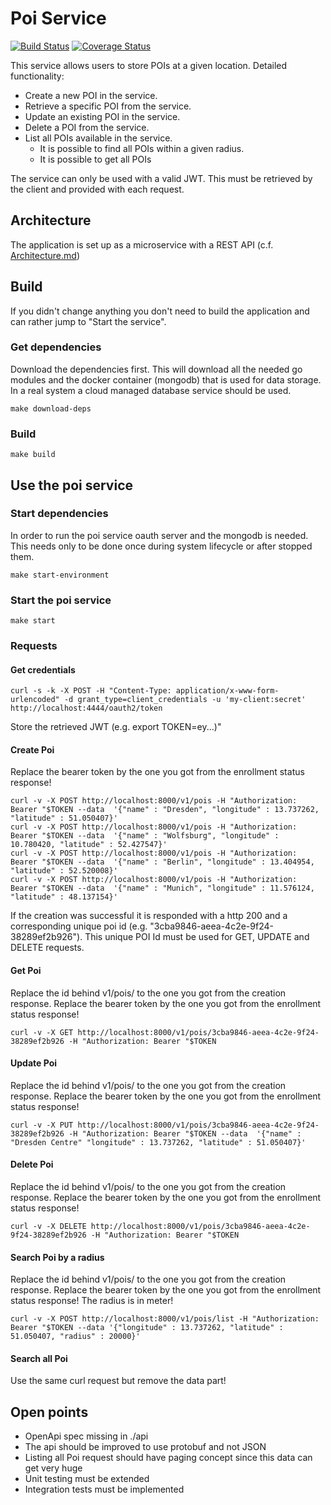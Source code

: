 # Poi Service

[![Build Status](https://github.com/OneOfTheseDays83/poiService/workflows/test%20and%20build/badge.svg)](https://github.com/OneOfTheseDays83/poiService/actions?workflow=test%20and%20build)
[![Coverage Status](https://github.com/OneOfTheseDays83/poiService/badge.svg?branch=master)](https://github.com/OneOfTheseDays83/poiService?branch=master)

This service allows users to store POIs at a given location. Detailed functionality:
* Create a new POI in the service.
* Retrieve a specific POI from the service.
* Update an existing POI in the service.
* Delete a POI from the service.
* List all POIs available in the service.
   * It is possible to find all POIs within a given radius.
   * It is possible to get all POIs

The service can only be used with a valid JWT. This must be retrieved by the client and provided with each request.

## Architecture
The application is set up as a microservice with a REST API (c.f. [Architecture.md](./doc/Architecture.md))

## Build
If you didn't change anything you don't need to build the application and can rather jump to "Start the service".

### Get dependencies
Download the dependencies first. This will download all the needed go modules and
the docker container (mongodb) that is used for data storage. In a real system a cloud managed
database service should be used.
```shell
make download-deps 
```

### Build
```shell
make build
```

## Use the poi service
### Start dependencies
In order to run the poi service oauth server and the mongodb is needed.
This needs only to be done once during system lifecycle or after stopped them.
```shell
make start-environment
```

### Start the poi service
```shell
make start 
```

### Requests
#### Get credentials
```shell
curl -s -k -X POST -H "Content-Type: application/x-www-form-urlencoded" -d grant_type=client_credentials -u 'my-client:secret' http://localhost:4444/oauth2/token
```

Store the retrieved JWT (e.g. export TOKEN=ey...)"

#### Create Poi
Replace the bearer token by the one you got from the enrollment status response!
```shell
curl -v -X POST http://localhost:8000/v1/pois -H "Authorization: Bearer "$TOKEN --data  '{"name" : "Dresden", "longitude" : 13.737262, "latitude" : 51.050407}'
curl -v -X POST http://localhost:8000/v1/pois -H "Authorization: Bearer "$TOKEN --data  '{"name" : "Wolfsburg", "longitude" : 10.780420, "latitude" : 52.427547}'
curl -v -X POST http://localhost:8000/v1/pois -H "Authorization: Bearer "$TOKEN --data  '{"name" : "Berlin", "longitude" : 13.404954, "latitude" : 52.520008}'
curl -v -X POST http://localhost:8000/v1/pois -H "Authorization: Bearer "$TOKEN --data  '{"name" : "Munich", "longitude" : 11.576124, "latitude" : 48.137154}'
```
If the creation was successful it is responded with a http 200 and a corresponding unique poi id (e.g. "3cba9846-aeea-4c2e-9f24-38289ef2b926").
This unique POI Id must be used for GET, UPDATE and DELETE requests.

#### Get Poi
Replace the id behind v1/pois/ to the one you got from the creation response.
Replace the bearer token by the one you got from the enrollment status response!
```shell
curl -v -X GET http://localhost:8000/v1/pois/3cba9846-aeea-4c2e-9f24-38289ef2b926 -H "Authorization: Bearer "$TOKEN
```

#### Update Poi
Replace the id behind v1/pois/ to the one you got from the creation response.
Replace the bearer token by the one you got from the enrollment status response!
```shell
curl -v -X PUT http://localhost:8000/v1/pois/3cba9846-aeea-4c2e-9f24-38289ef2b926 -H "Authorization: Bearer "$TOKEN --data  '{"name" : "Dresden Centre" "longitude" : 13.737262, "latitude" : 51.050407}'
```

#### Delete Poi
Replace the id behind v1/pois/ to the one you got from the creation response.
Replace the bearer token by the one you got from the enrollment status response!
```shell
curl -v -X DELETE http://localhost:8000/v1/pois/3cba9846-aeea-4c2e-9f24-38289ef2b926 -H "Authorization: Bearer "$TOKEN
```

#### Search Poi by a radius
Replace the id behind v1/pois/ to the one you got from the creation response.
Replace the bearer token by the one you got from the enrollment status response!
The radius is in meter!
```shell
curl -v -X POST http://localhost:8000/v1/pois/list -H "Authorization: Bearer "$TOKEN --data '{"longitude" : 13.737262, "latitude" : 51.050407, "radius" : 20000}'
```

#### Search all Poi
Use the same curl request but remove the data part!

## Open points
* OpenApi spec missing in ./api
* The api should be improved to use protobuf and not JSON
* Listing all Poi request should have paging concept since this data can get very huge
* Unit testing must be extended
* Integration tests must be implemented